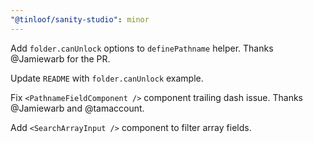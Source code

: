 ```yaml
---
"@tinloof/sanity-studio": minor
---
```


Add `folder.canUnlock` options to `definePathname` helper. Thanks @Jamiewarb for the PR.

Update `README` with `folder.canUnlock` example.

Fix `<PathnameFieldComponent />` component trailing dash issue. Thanks @Jamiewarb and @tamaccount.

Add `<SearchArrayInput />` component to filter array fields.
